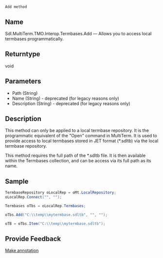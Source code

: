 

# 
    Add method



## Name

Sdl.MultiTerm.TMO.Interop.Termbases.Add —          Allows you to access local termbases programmatically.



## Returntype

void



## Parameters

* Path (String)
* Name (String) - deprecated (for legacy reasons only)
* Description (String) - deprecated (for legacy reasons only)




## Description



This method can only be applied to a local termbase repository. It is the programmatic equivalent of the "Open" command in MultiTerm.  It is used to  provide access to local termbases stored in JET format (\*.sdltb) via the local termbase repository.

This method requires the full path of the \*.sdltb file. It is then available  within the Termbases collection, and can be access via its full path as its  name.



## Sample


```cs
TermbaseRepository oLocalRep = oMt.LocalRepository;	
oLocalRep.Connect("", "");		

Termbases oTbs = oLocalRep.Termbases;

oTbs.Add("C:\\temp\\mytermbase.sdltb", "", "");

oTB = oTbs.Item("C:\\temp\\mytermbase.sdltb");
```



## Provide Feedback

[Make annotation](mailto:sdk-feedback@sdl.com&amp;subject=Reference%20for%20Sdl.MultiTerm.TMO.Interop.Termbases.Add)

